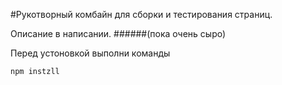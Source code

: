 #Рукотворный комбайн для сборки и тестирования страниц.

Описание в написании. 
######(пока очень сыро)
<br>
<p>Перед устоновкой выполни команды</p>

`npm instzll`